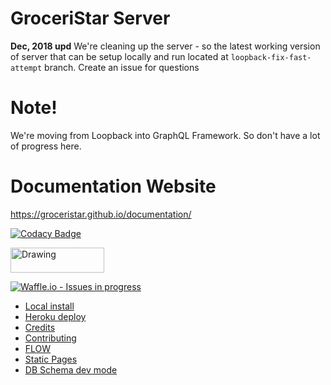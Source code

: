 # GroceriStar Server

**Dec, 2018 upd**
We're cleaning up the server - so the latest working version of server that can be setup locally and run located at
`loopback-fix-fast-attempt` branch. Create an issue for questions



# Note!
We're moving from Loopback into GraphQL Framework. So don't have a lot of progress here.

# Documentation Website
https://groceristar.github.io/documentation/

[![Codacy Badge](https://api.codacy.com/project/badge/Grade/76fe5b42fcc04691a06381ed1d26171b)](https://www.codacy.com/app/atherdon/loopback-fb-login?utm_source=github.com&amp;utm_medium=referral&amp;utm_content=atherdon/loopback-fb-login&amp;utm_campaign=Badge_Grade)

<img src="https://sentry-brand.storage.googleapis.com/sentry-logo-black.png" alt="Drawing" width="150" height="40"/>

[![Waffle.io - Issues in progress](https://badge.waffle.io/GroceriStar/groceristar.png?label=in%20progress&title=In%20Progress)](http://waffle.io/GroceriStar/groceristar)


- [Local install](/install.md#local)
- [Heroku deploy](/install.md#heroku)
- [Credits](/credits.md)
- [Contributing](/CONTRIBUTING.md)
- [FLOW](/FLOW.md)
- [Static Pages](/PAGES.md)
- [DB Schema dev mode](https://sqldbm.com/Project/MySQL/Share/v1Tcp4mXo3Gy1tmiICeBJg)

